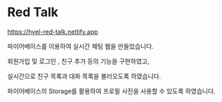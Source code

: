 # Red Talk

<https://hyel-red-talk.netlify.app>

파이어베이스를 이용하여 실시간 채팅 웹을 만들었습니다.

회원가입 및 로그인 , 친구 추가 등의 기능을 구현하였고,

실시간으로 친구 목록과 대화 목록을 불러오도록 하였습니다.

파이어베이스의 Storage를 활용하여 프로필 사진을 사용할 수 있도록 하였습니다.